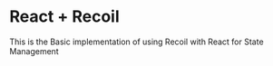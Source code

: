 # React + Recoil 

This is the Basic implementation of using Recoil with React for State Management 
